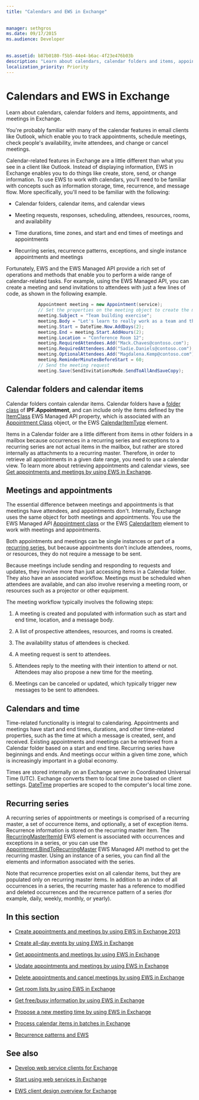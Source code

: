 ```yaml
---
title: "Calendars and EWS in Exchange"
 
 
manager: sethgros
ms.date: 09/17/2015
ms.audience: Developer
 
 
ms.assetid: b87b0180-f5b5-44e4-b6ac-4f23e476b03b
description: "Learn about calendars, calendar folders and items, appointments, and meetings in Exchange."
localization_priority: Priority
---
```


# Calendars and EWS in Exchange

Learn about calendars, calendar folders and items, appointments, and meetings in Exchange.
  
You're probably familiar with many of the calendar features in email clients like Outlook, which enable you to track appointments, schedule meetings, check people's availability, invite attendees, and change or cancel meetings.
  
Calendar-related features in Exchange are a little different than what you see in a client like Outlook. Instead of displaying information, EWS in Exchange enables you to do things like create, store, send, or change information. To use EWS to work with calendars, you'll need to be familiar with concepts such as information storage, time, recurrence, and message flow. More specifically, you'll need to be familiar with the following:
  
- Calendar folders, calendar items, and calendar views
    
- Meeting requests, responses, scheduling, attendees, resources, rooms, and availability
    
- Time durations, time zones, and start and end times of meetings and appointments
    
- Recurring series, recurrence patterns, exceptions, and single instance appointments and meetings
    
Fortunately, EWS and the EWS Managed API provide a rich set of operations and methods that enable you to perform a wide range of calendar-related tasks. For example, using the EWS Managed API, you can create a meeting and send invitations to attendees with just a few lines of code, as shown in the following example.
  
```cs
            Appointment meeting = new Appointment(service);
            // Set the properties on the meeting object to create the meeting.
            meeting.Subject = "Team building exercise";
            meeting.Body = "Let's learn to really work as a team and then have lunch!";
            meeting.Start = DateTime.Now.AddDays(2);
            meeting.End = meeting.Start.AddHours(2);
            meeting.Location = "Conference Room 12";
            meeting.RequiredAttendees.Add("Mack.Chaves@contoso.com");
            meeting.RequiredAttendees.Add("Sadie.Daniels@contoso.com");
            meeting.OptionalAttendees.Add("Magdalena.Kemp@contoso.com");
            meeting.ReminderMinutesBeforeStart = 60;
            // Send the meeting request
            meeting.Save(SendInvitationsMode.SendToAllAndSaveCopy);

```

## Calendar folders and calendar items
<a name="bk_CalendarFolder"> </a>

Calendar folders contain calendar items. Calendar folders have a [folder class](http://msdn.microsoft.com/library/0041d135-2869-4612-89a5-d1aa86aa1093%28Office.15%29.aspx) of **IPF.Appointment**, and can include only the items defined by the [ItemClass](http://msdn.microsoft.com/en-us/library/microsoft.exchange.webservices.data.item.itemclass%28v=exchg.80%29.aspx) EWS Managed API property, which is associated with an [Appointment Class](http://msdn.microsoft.com/en-us/library/microsoft.exchange.webservices.data.appointment%28v=exchg.80%29.aspx) object, or the EWS [CalendarItemType](http://msdn.microsoft.com/library/1feb0788-adf7-4a7c-830c-005214ad930f%28Office.15%29.aspx) element. 
  
Items in a Calendar folder are a little different from items in other folders in a mailbox because occurrences in a recurring series and exceptions to a recurring series are not actual items in the mailbox, but rather are stored internally as attachments to a recurring master. Therefore, in order to retrieve all appointments in a given date range, you need to use a calendar view. To learn more about retrieving appointments and calendar views, see [Get appointments and meetings by using EWS in Exchange](how-to-get-appointments-and-meetings-by-using-ews-in-exchange.md).
  
## Meetings and appointments
<a name="bk_meetings"> </a>

The essential difference between meetings and appointments is that meetings have attendees, and appointments don't. Internally, Exchange uses the same object for both meetings and appointments. You use the EWS Managed API [Appointment class](http://msdn.microsoft.com/en-us/library/microsoft.exchange.webservices.data.appointment%28v=exchg.80%29.aspx) or the EWS [CalendarItem](http://msdn.microsoft.com/library/b0c1fd27-b6da-46e5-88b8-88f00c71ba80%28Office.15%29.aspx) element to work with meetings and appointments. 
  
Both appointments and meetings can be single instances or part of a [recurring series](recurrence-patterns-and-ews.md), but because appointments don't include attendees, rooms, or resources, they do not require a message to be sent.
  
Because meetings include sending and responding to requests and updates, they involve more than just accessing items in a Calendar folder. They also have an associated workflow. Meetings must be scheduled when attendees are available, and can also involve reserving a meeting room, or resources such as a projector or other equipment.
  
The meeting workflow typically involves the following steps:
  
1. A meeting is created and populated with information such as start and end time, location, and a message body.
    
2. A list of prospective attendees, resources, and rooms is created.
    
3. The availability status of attendees is checked. 
    
4. A meeting request is sent to attendees.
    
5. Attendees reply to the meeting with their intention to attend or not. Attendees may also propose a new time for the meeting.
    
6. Meetings can be canceled or updated, which typically trigger new messages to be sent to attendees.
    
## Calendars and time
<a name="bk_Time"> </a>

Time-related functionality is integral to calendaring. Appointments and meetings have start and end times, durations, and other time-related properties, such as the time at which a message is created, sent, and received. Existing appointments and meetings can be retrieved from a Calendar folder based on a start and end time. Recurring series have beginnings and ends. And meetings occur within a given time zone, which is increasingly important in a global economy.
  
Times are stored internally on an Exchange server in Coordinated Universal Time (UTC). Exchange converts them to local time zone based on client settings. [DateTime](http://msdn.microsoft.com/library/9c6ecd4c-779c-4fa5-8082-dd2bc0a751f4%28Office.15%29.aspx) properties are scoped to the computer's local time zone. 
  
## Recurring series
<a name="bk_recurrence"> </a>

A recurring series of appointments or meetings is comprised of a recurring master, a set of occurrence items, and optionally, a set of exception items. Recurrence information is stored on the recurring master item. The [RecurringMasterItemId](http://msdn.microsoft.com/library/5800b58c-f3d7-4d8f-acc0-d13e02f4e258%28Office.15%29.aspx) EWS element is associated with occurrences and exceptions in a series, or you can use the [Appointment.BindToRecurringMaster](http://msdn.microsoft.com/en-us/library/dd635978%28v=EXCHG.80%29.aspx) EWS Managed API method to get the recurring master. Using an instance of a series, you can find all the elements and information associated with the series. 
  
Note that recurrence properties exist on all calendar items, but they are populated only on recurring master items. In addition to an index of all occurrences in a series, the recurring master has a reference to modified and deleted occurrences and the recurrence pattern of a series (for example, daily, weekly, monthly, or yearly).
  
## In this section
<a name="bk_inthissection"> </a>

- [Create appointments and meetings by using EWS in Exchange 2013](how-to-create-appointments-and-meetings-by-using-ews-in-exchange-2013.md)
    
- [Create all-day events by using EWS in Exchange](how-to-create-all-day-events-by-using-ews-in-exchange.md)
    
- [Get appointments and meetings by using EWS in Exchange](how-to-get-appointments-and-meetings-by-using-ews-in-exchange.md)
    
- [Update appointments and meetings by using EWS in Exchange](how-to-update-appointments-and-meetings-by-using-ews-in-exchange.md)
    
- [Delete appointments and cancel meetings by using EWS in Exchange](how-to-delete-appointments-and-cancel-meetings-by-using-ews-in-exchange.md)
    
- [Get room lists by using EWS in Exchange](how-to-get-room-lists-by-using-ews-in-exchange.md)
    
- [Get free/busy information by using EWS in Exchange](how-to-get-free-busy-information-by-using-ews-in-exchange.md)
    
- [Propose a new meeting time by using EWS in Exchange](how-to-propose-a-new-meeting-time-by-using-ews-in-exchange.md)
    
- [Process calendar items in batches in Exchange](how-to-process-calendar-items-in-batches-in-exchange.md)
    
- [Recurrence patterns and EWS](recurrence-patterns-and-ews.md)
    
## See also


- [Develop web service clients for Exchange](develop-web-service-clients-for-exchange.md)
    
- [Start using web services in Exchange](start-using-web-services-in-exchange.md)
    
- [EWS client design overview for Exchange](ews-client-design-overview-for-exchange.md)
    

